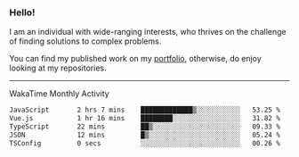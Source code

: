 ### Hello!

I am an individual with wide-ranging interests, who thrives on the challenge of finding solutions to complex problems.

You can find my published work on my [portfolio](https://bumbleboss.xyz/work), otherwise, do enjoy looking at my repositories.

---

WakaTime Monthly Activity

<!--START_SECTION:waka-->

```txt
JavaScript       2 hrs 7 mins    █████████████▒░░░░░░░░░░░   53.25 %
Vue.js           1 hr 16 mins    ████████░░░░░░░░░░░░░░░░░   31.82 %
TypeScript       22 mins         ██▒░░░░░░░░░░░░░░░░░░░░░░   09.33 %
JSON             12 mins         █▒░░░░░░░░░░░░░░░░░░░░░░░   05.24 %
TSConfig         0 secs          ░░░░░░░░░░░░░░░░░░░░░░░░░   00.26 %
```

<!--END_SECTION:waka-->

